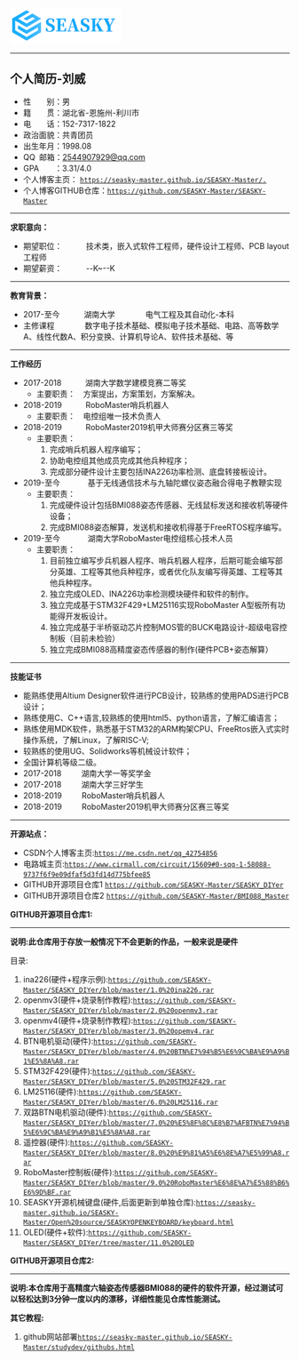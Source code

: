 <img src="./image/seasky1.png" width = "200"/>

----------
## 个人简历-刘威

- 性&ensp;&ensp;&ensp;&ensp;别：男
- 籍&ensp;&ensp;&ensp;&ensp;贯：湖北省-恩施州-利川市
- 电&ensp;&ensp;&ensp;&ensp;话：152-7317-1822
- 政治面貌：共青团员
- 出生年月：1998.08
- QQ&ensp;邮箱：2544907929@qq.com
- GPA&ensp;&ensp;&ensp;&ensp;：3.31/4.0
- 个人博客主页： [``https://seasky-master.github.io/SEASKY-Master/.``]( https://seasky-master.github.io/SEASKY-Master/.)
- 个人博客GITHUB仓库：[``https://github.com/SEASKY-Master/SEASKY-Master``](https://github.com/SEASKY-Master/SEASKY-Master)

----------
**求职意向：**

- 期望职位：&ensp;&ensp; &ensp; &ensp;&ensp;技术类，嵌入式软件工程师，硬件设计工程师、PCB layout工程师
- 期望薪资：&ensp;&ensp; &ensp; &ensp;&ensp;--K~--K

----------
**教育背景：**

- 2017-至今 	&ensp; &ensp; &ensp;&ensp;  湖南大学&ensp; &ensp; &ensp; &ensp; &ensp; 电气工程及其自动化-本科
- 主修课程	&ensp; &ensp; &ensp; &ensp; &ensp;数字电子技术基础、模拟电子技术基础、电路、高等数学A、线性代数A、积分变换、计算机导论A、软件技术基础、等

----------
**工作经历**

- 2017-2018&ensp; &ensp; &ensp;&ensp;&ensp;湖南大学数学建模竞赛二等奖
	- 主要职责：&ensp;&ensp;方案提出，方案策划，方案解决。
- 2018-2019&ensp; &ensp; &ensp;&ensp;&ensp;RoboMaster哨兵机器人
	- 主要职责：&ensp;&ensp;电控组唯一技术负责人
- 2018-2019&ensp; &ensp; &ensp;&ensp;&ensp;RoboMaster2019机甲大师赛分区赛三等奖
	- 主要职责：
		1. 完成哨兵机器人程序编写；
		2. 协助电控组其他成员完成其他兵种程序；
		3. 完成部分硬件设计主要包括INA226功率检测、底盘转接板设计。
- 2019-至今&ensp;&ensp; &ensp; &ensp;&ensp;&ensp;基于无线通信技术与九轴陀螺仪姿态融合得电子教鞭实现
	- 主要职责：
		1. 完成硬件设计包括BMI088姿态传感器、无线鼠标发送和接收机等硬件设备；
		2. 完成BMI088姿态解算，发送机和接收机得基于FreeRTOS程序编写。
- 2019-至今&ensp; &ensp; &ensp;&ensp;&ensp;&ensp;湖南大学RoboMaster电控组核心技术人员
	- 主要职责：&ensp;&ensp;
		1. 目前独立编写步兵机器人程序、哨兵机器人程序，后期可能会编写部分英雄、工程等其他兵种程序，或者优化队友编写得英雄、工程等其他兵种程序。
		2. 独立完成OLED、INA226功率检测模块硬件和软件的制作。
		3. 独立完成基于STM32F429+LM25116实现RoboMaster A型板所有功能得开发板设计。
		4. 独立完成基于半桥驱动芯片控制MOS管的BUCK电路设计-超级电容控制板（目前未检验）
		5. 独立完成BMI088高精度姿态传感器的制作(硬件PCB+姿态解算）


----------
**技能证书**

- 能熟练使用Altium Designer软件进行PCB设计，较熟练的使用PADS进行PCB设计；
- 熟练使用C、C++语言,较熟练的使用html5、python语言，了解汇编语言；
- 熟练使用MDK软件，熟悉基于STM32的ARM构架CPU、FreeRtos嵌入式实时操作系统，了解Linux，了解RISC-V;
- 较熟练的使用UG、Solidworks等机械设计软件；
- 全国计算机等级二级。
- 2017-2018&ensp; &ensp; &ensp;&ensp;湖南大学一等奖学金
- 2017-2018&ensp; &ensp; &ensp;&ensp;湖南大学三好学生
- 2018-2019&ensp; &ensp; &ensp;&ensp;RoboMaster哨兵机器人
- 2018-2019&ensp; &ensp; &ensp;&ensp;RoboMaster2019机甲大师赛分区赛三等奖



----------
**开源站点：**

- CSDN个人博客主页:[``https://me.csdn.net/qq_42754856``](https://me.csdn.net/qq_42754856)
- 电路城主页:[``https://www.cirmall.com/circuit/15609#0-sqq-1-58088-9737f6f9e09dfaf5d3fd14d775bfee85``](https://www.cirmall.com/circuit/15609#0-sqq-1-58088-9737f6f9e09dfaf5d3fd14d775bfee85)
- GITHUB开源项目仓库1 [``https://github.com/SEASKY-Master/SEASKY_DIYer``](https://github.com/SEASKY-Master/SEASKY_DIYer)
- GITHUB开源项目仓库2 [``https://github.com/SEASKY-Master/BMI088_Master``](https://github.com/SEASKY-Master/BMI088_Master)

**GITHUB开源项目仓库1:**

---------
**说明:此仓库用于存放一般情况下不会更新的作品，一般来说是硬件**

目录:

1. ina226(硬件+程序示例):[``https://github.com/SEASKY-Master/SEASKY_DIYer/blob/master/1.0%20ina226.rar``](https://github.com/SEASKY-Master/SEASKY_DIYer/blob/master/1.0%20ina226.rar)
2. openmv3(硬件+烧录制作教程):[``https://github.com/SEASKY-Master/SEASKY_DIYer/blob/master/2.0%20openmv3.rar``](https://github.com/SEASKY-Master/SEASKY_DIYer/blob/master/2.0%20openmv3.rar)
3. openmv4(硬件+烧录制作教程):[``https://github.com/SEASKY-Master/SEASKY_DIYer/blob/master/3.0%20opemv4.rar``](https://github.com/SEASKY-Master/SEASKY_DIYer/blob/master/3.0%20opemv4.rar)
4. BTN电机驱动(硬件):[``https://github.com/SEASKY-Master/SEASKY_DIYer/blob/master/4.0%20BTN%E7%94%B5%E6%9C%BA%E9%A9%B1%E5%8A%A8.rar``](https://github.com/SEASKY-Master/SEASKY_DIYer/blob/master/4.0%20BTN%E7%94%B5%E6%9C%BA%E9%A9%B1%E5%8A%A8.rar)
5. STM32F429(硬件):[``https://github.com/SEASKY-Master/SEASKY_DIYer/blob/master/5.0%20STM32F429.rar``](https://github.com/SEASKY-Master/SEASKY_DIYer/blob/master/5.0%20STM32F429.rar)
6. LM25116(硬件):[``https://github.com/SEASKY-Master/SEASKY_DIYer/blob/master/6.0%20LM25116.rar``](https://github.com/SEASKY-Master/SEASKY_DIYer/blob/master/6.0%20LM25116.rar)
7. 双路BTN电机驱动(硬件):[``https://github.com/SEASKY-Master/SEASKY_DIYer/blob/master/7.0%20%E5%8F%8C%E8%B7%AFBTN%E7%94%B5%E6%9C%BA%E9%A9%B1%E5%8A%A8.rar``](https://github.com/SEASKY-Master/SEASKY_DIYer/blob/master/7.0%20%E5%8F%8C%E8%B7%AFBTN%E7%94%B5%E6%9C%BA%E9%A9%B1%E5%8A%A8.rar)
8. 遥控器(硬件):[``https://github.com/SEASKY-Master/SEASKY_DIYer/blob/master/8.0%20%E9%81%A5%E6%8E%A7%E5%99%A8.rar``](https://github.com/SEASKY-Master/SEASKY_DIYer/blob/master/8.0%20%E9%81%A5%E6%8E%A7%E5%99%A8.rar)
9.  RoboMaster控制板(硬件):[``https://github.com/SEASKY-Master/SEASKY_DIYer/blob/master/9.0%20RoboMaster%E6%8E%A7%E5%88%B6%E6%9D%BF.rar``](https://github.com/SEASKY-Master/SEASKY_DIYer/blob/master/9.0%20RoboMaster%E6%8E%A7%E5%88%B6%E6%9D%BF.rar)
10. SEASKY开源机械键盘(硬件,后面更新到单独仓库):[``https://seasky-master.github.io/SEASKY-Master/Open%20source/SEASKYOPENKEYBOARD/keyboard.html``](https://seasky-master.github.io/SEASKY-Master/Open%20source/SEASKYOPENKEYBOARD/keyboard.html)
11. OLED(硬件+软件):[``https://github.com/SEASKY-Master/SEASKY_DIYer/tree/master/11.0%20OLED``](https://github.com/SEASKY-Master/SEASKY_DIYer/tree/master/11.0%20OLED)

**GITHUB开源项目仓库2:**

---------
**说明:本仓库用于高精度六轴姿态传感器BMI088的硬件的软件开源，经过测试可以轻松达到3分钟一度以内的漂移，详细性能见仓库性能测试。**


**其它教程:**

1. github网站部署[``https://seasky-master.github.io/SEASKY-Master/studydev/githubs.html``](https://seasky-master.github.io/SEASKY-Master/studydev/githubs.html)

